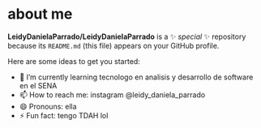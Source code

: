 # about me


**LeidyDanielaParrado/LeidyDanielaParrado** is a ✨ _special_ ✨ repository because its `README.md` (this file) appears on your GitHub profile.

Here are some ideas to get you started:

- 🌱 I’m currently learning tecnologo en analisis y desarrollo de software en el SENA
- 📫 How to reach me: instagram @leidy_daniela_parrado
- 😄 Pronouns: ella
- ⚡ Fun fact: tengo TDAH lol

